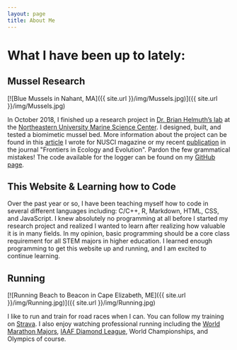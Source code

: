 ```yaml
---
layout: page
title: About Me
---
```

# What I have been up to lately: #
## Mussel Research ##

[![Blue Mussels in Nahant, MA]({{ site.url }}/img/Mussels.jpg)]({{ site.url }}/img/Mussels.jpg)

In October 2018, I finished up a research project in [Dr. Brian Helmuth’s lab](http://www.northeastern.edu/helmuthlab/index.html) at the [Northeastern University Marine Science Center](https://cos.northeastern.edu/marinescience/). I designed, built, and tested a biomimetic mussel bed. More information about the project can be found in this [article](https://nuscimag.com/what-use-is-a-fake-mussel-bed-d5b3d8c9abf2) I wrote for NUSCI magazine or my recent [publication](https://www.frontiersin.org/articles/10.3389/fevo.2018.00213/full?&utm_source=Email_to_authors_&utm_medium=Email&utm_content=T1_11.5e1_author&utm_campaign=Email_publication&field=&journalName=Frontiers_in_Ecology_and_Evolution&id=417260) in the journal "Frontiers in Ecology and Evolution". Pardon the few grammatical mistakes! The code available for the logger can be found on my [GitHub page](https://github.com/judge-r).

## This Website & Learning how to Code ##

Over the past year or so, I have been teaching myself how to code in several different languages including: C/C++, R, Markdown, HTML, CSS, and JavaScript. I knew absolutely no programming at all before I started my research project and realized I wanted to learn after realizing how valuable it is in many fields. In my opinion, basic programming should be a core class requirement for all STEM majors in higher education. I learned enough programming to get this website up and running, and I am excited to continue learning.

## Running ##

[![Running Beach to Beacon in Cape Elizabeth, ME]({{ site.url }}/img/Running.jpg)]({{ site.url }}/img/Running.jpg)

I like to run and train for road races when I can. You can follow my training on [Strava](https://www.strava.com/athletes/11975000). I also enjoy watching professional running including the [World Marathon Majors](https://www.worldmarathonmajors.com/), [IAAF Diamond League](https://www.diamondleague.com/home/), World Championships, and Olympics of course.
